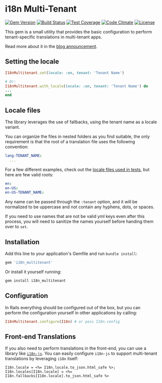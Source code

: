 i18n Multi-Tenant
====================

[![Gem Version](https://badge.fury.io/rb/i18n_multitenant.svg)](http://badge.fury.io/rb/i18n_multitenant)
[![Build Status](https://travis-ci.org/ElMassimo/i18n_multitenant.svg)](https://travis-ci.org/ElMassimo/i18n_multitenant)
[![Test Coverage](https://codeclimate.com/github/ElMassimo/i18n_multitenant/badges/coverage.svg)](https://codeclimate.com/github/ElMassimo/i18n_multitenant/coverage)
[![Code Climate](https://codeclimate.com/github/ElMassimo/i18n_multitenant/badges/gpa.svg)](https://codeclimate.com/github/ElMassimo/i18n_multitenant)
[![License](https://img.shields.io/badge/license-MIT-blue.svg)](https://github.com/ElMassimo/i18n_multitenant/blob/master/LICENSE.txt)

This gem is a small utility that provides the basic configuration to perform
tenant-specific translations in multi-tenant apps.

Read more about it in the [blog announcement](https://maximomussini.com/posts/i18n-multitenant/).

## Setting the locale
```ruby
I18nMultitenant.set(locale: :en, tenant: 'Tenant Name')

# Or:
I18nMultitenant.with_locale(locale: :en, tenant: 'Tenant Name') do
...
end
```

## Locale files

The library leverages the use of fallbacks, using the tenant name as a locale variant.

You can organize the files in nested folders as you find suitable, the only
requirement is that the root of a translation file uses the following convention:

```yaml
lang-TENANT_NAME:
  ...
```

For a few different examples, check out the [locale files used in tests](https://github.com/ElMassimo/i18n_multitenant/tree/master/spec/support/config), but here are few valid roots:

```yaml
en:
en-US:
en-US-TENANT_NAME:
```

Any name can be passed through the `:tenant` option, and it will be normalized
to be uppercase and not contain any hyphens, dots, or spaces.

If you need to use names that are not be valid yml keys even after this process,
you will need to sanitize the names yourself before handing them over to `set`.


## Installation

Add this line to your application's Gemfile and run `bundle install`:

```ruby
gem 'i18n_multitenant'
```

Or install it yourself running:

```sh
gem install i18n_multitenant
```

## Configuration

In Rails everything should be configured out of the box, but you can perform
the configuration yourself in other applications by calling:

```ruby
I18nMultitenant.configure(I18n) # or pass I18n.config
```

## Front-end Translations
If you also need to perform translations in the front-end, you can use a library
like [`i18n-js`](https://github.com/fnando/i18n-js). You can easily configure
`i18n-js` to support multi-tenant translations by leveraging `i18n` itself:

```erb
I18n.locale = <%= I18n.locale.to_json.html_safe %>;
I18n.locales[I18n.locale] = <%= I18n.fallbacks[I18n.locale].to_json.html_safe %>
```

